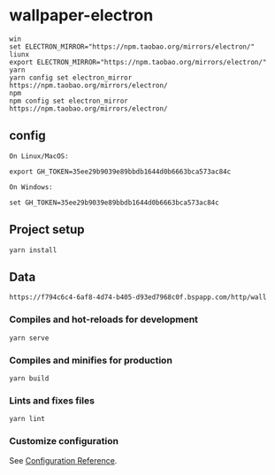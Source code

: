 # wallpaper-electron

```
win
set ELECTRON_MIRROR="https://npm.taobao.org/mirrors/electron/"
liunx
export ELECTRON_MIRROR="https://npm.taobao.org/mirrors/electron/"
yarn
yarn config set electron_mirror https://npm.taobao.org/mirrors/electron/
npm 
npm config set electron_mirror https://npm.taobao.org/mirrors/electron/
```


## config 
```
On Linux/MacOS:

export GH_TOKEN=35ee29b9039e89bbdb1644d0b6663bca573ac84c

On Windows:

set GH_TOKEN=35ee29b9039e89bbdb1644d0b6663bca573ac84c

```
## Project setup
```
yarn install
```
## Data
```
https://f794c6c4-6af8-4d74-b405-d93ed7968c0f.bspapp.com/http/wall

```

### Compiles and hot-reloads for development
```
yarn serve
```

### Compiles and minifies for production
```
yarn build
```

### Lints and fixes files
```
yarn lint
```

### Customize configuration
See [Configuration Reference](https://cli.vuejs.org/config/).
